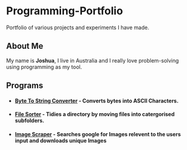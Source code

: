 # Programming-Portfolio
Portfolio of various projects and experiments I have made.

## About Me
My name is **Joshua**, I live in Australia and I really love problem-solving using programming as my tool.

## Programs

* #### [Byte To String Converter](https://github.com/TheHungryBandito/Programming-Portfolio/tree/main/Python/BinaryToText) - Converts bytes into ASCII Characters.
* #### [File Sorter](https://github.com/TheHungryBandito/Programming-Portfolio/tree/main/Python/File_Sorting_Program) - Tidies a directory by moving files into catergorised subfolders.
* #### [Image Scraper](https://github.com/TheHungryBandito/Programming-Portfolio/tree/main/Python/Image%20Scaper) - Searches google for Images relevent to the users input and downloads unique Images
